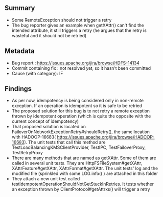 ## Summary

- Some RemoteException should not trigger a retry
- The bug reporter gives an example when getXAttr() can't find the intended attribute, it still triggers a retry (he argues that the retry is wasteful and it should not be retried)

## Metadata

- Bug report : https://issues.apache.org/jira/browse/HDFS-14134
- Commit containing fix : not resolved yet, so it hasn't been committed
- Cause (with category): IF

## Findings

- As per now, idempotency is being considered only in non-remote exception. If an operation is idempotent so it is safe to be retried
- The proposed solution for this bug is to not retry a remote exception thrown by idempotent operation (which is quite the opposite with the current concept of idempotency)
- That proposed solution is located on FailoverOnNetworkExceptionRetry#shouldRetry(), the same location with HADOOP-16683( https://issues.apache.org/jira/browse/HADOOP-16683). The unit tests that call this method are TestLoadBalancingKMSClientProvider, TestIPC, TestFailoverProxy, TestRetryProxy
- There are many methods that are named as getXAttr. Some of them are called in several unit tests. They are HttpFSFileSystem#getXAttr, XAttrFeature#getXAttr, XAttrFormat#getXAttr. The unit tests' log and the modified file (sprinkled with some LOG.info() ) are attached in this folder
- They attach a new unit test called testIdempotentOperationShouldNotGetStuckInRetries. It tests whether an exception thrown by ClientProtocol#getAttrxs() will trigger a retry
